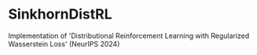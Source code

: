 # SinkhornDistRL
Implementation of 'Distributional Reinforcement Learning with Regularized Wasserstein Loss' (NeurIPS 2024)
